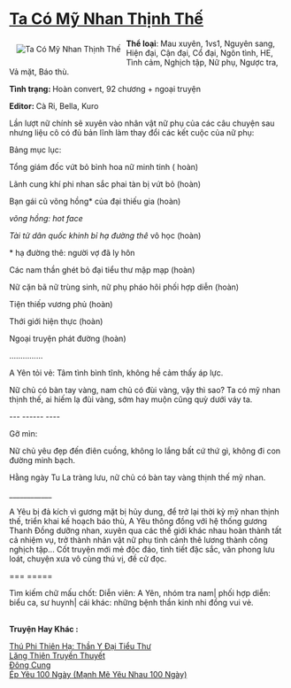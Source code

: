 <a href="https://utruyen.com/ta-co-my-nhan-thinh-the/17277/" title="Ta Có Mỹ Nhan Thịnh Thế"><h1>Ta Có Mỹ Nhan Thịnh Thế</h1></a><div style="display:table"><img align="right" style="float: left; padding: 10px;" src="https://utruyen.com/images/story/200x260/ta-co-my-nhan-thinh-the.jpg" alt="Ta Có Mỹ Nhan Thịnh Thế"><b>Thể loại</b>: Mau xuyên, 1vs1, Nguyên sang, Hiện đại, Cận đại, Cổ đại, Ngôn tình, HE, Tình cảm, Nghịch tập, Nữ phụ, Ngược tra, Vả mặt, Báo thù.<p></p><b>Tình trạng: </b>Hoàn convert, 92 chương + ngoại truyện<p></p><b>Editor: </b>Cà Ri, Bella, Kuro <p></p>Lần lượt nữ chính sẽ xuyên vào nhân vật nữ phụ của các câu chuyện sau nhưng liệu cô có đủ bản lĩnh làm thay đổi các kết cuộc của nữ phụ:<p></p>Bảng mục lục:<p></p>Tổng giám đốc vứt bỏ bình hoa nữ minh tinh ( hoàn)<p></p>Lãnh cung khí phi nhan sắc phai tàn bị vứt bỏ (hoàn)<p></p>Bạn gái cũ võng hồng* của đại thiếu gia (hoàn)<p></p>*võng hồng: hot face<p></p>Tài tử dân quốc khinh bỉ hạ đường thê* vô học (hoàn)<p></p>* hạ đường thê: người vợ đã ly hôn<p></p>Các nam thần ghét bỏ đại tiểu thư mập mạp (hoàn)<p></p>Nữ cặn bã nữ trùng sinh, nữ phụ pháo hôi phối hợp diễn (hoàn)<p></p>Tiện thiếp vương phủ (hoàn)<p></p>Thới giới hiện thực (hoàn)<p></p>Ngoại truyện phát đường (hoàn)<p></p>……………<p></p>A Yên tỏi vẻ: Tâm tình bình tĩnh, không hề cảm thấy áp lực.<p></p>Nữ chủ có bàn tay vàng, nam chủ có đùi vàng, vậy thì sao? Ta có mỹ nhan thịnh thế, ai hiếm lạ đùi vàng, sớm hay muộn cũng quỳ dưới váy ta.<p></p>--- ------ ----<p></p>Gỡ mìn:<p></p>Nữ chủ yêu đẹp đến điên cuồng, không lo lắng bất cứ thứ gì, không đi con đường minh bạch.<p></p>Hằng ngày Tu La tràng lưu, nữ chủ có bàn tay vàng thịnh thế mỹ nhan.<p></p>____________<p></p>A Yêu bị đả kích vì gương mặt bị hủy dung, để trở lại thời kỳ mỹ nhan thịnh thế, triển khai kế hoạch báo thù, A Yêu thông đồng với hệ thống gương Thanh Đồng dưỡng nhan, xuyên qua các thế giới khác nhau hoàn thành tất cả nhiệm vụ, trở thành nhân vật nữ phụ tình cảnh thê lương thành công nghịch tập... Cốt truyện mới mẻ độc đáo, tình tiết đặc sắc, văn phong lưu loát, chuyện xưa vô cùng thú vị, đề cử đọc.<p></p>=== =====<p></p>Tìm kiếm chữ mấu chốt: Diễn viên: A Yên, nhóm tra nam| phối hợp diễn: biểu ca, sư huynh| cái khác: những bệnh thần kinh nhi đồng vui vẻ.</div><p><br><b>Truyện Hay Khác :</b></p><a href="https://utruyen.com/thu-phi-thien-ha-than-y-dai-tieu-thu/17534/" alt="Thú Phi Thiên Hạ: Thần Y Đại Tiểu Thư">Thú Phi Thiên Hạ: Thần Y Đại Tiểu Thư</a><br/><a href="https://github.com/quanluxury/truyenhot/tree/master/truyenhay/379/" alt="Lăng Thiên Truyền Thuyết">Lăng Thiên Truyền Thuyết</a><br/><a href="https://truyenhot2020.wordpress.com/2019/12/11/dong-cung/" alt="Đông Cung">Đông Cung</a><br/><a href="https://github.com/quanluxury/truyenhot/tree/master/truyenhay/12041/" alt="Ép Yêu 100 Ngày (Mạnh Mẽ Yêu Nhau 100 Ngày)">Ép Yêu 100 Ngày (Mạnh Mẽ Yêu Nhau 100 Ngày)</a><br/>
